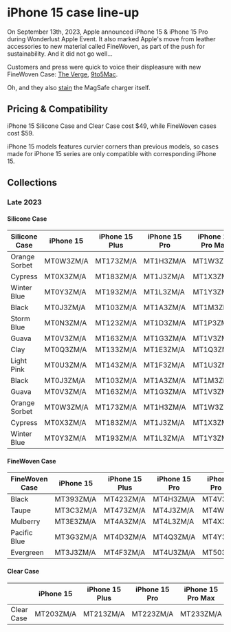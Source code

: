 # iPhone 15 case line-up

On September 13th, 2023, Apple announced iPhone 15 & iPhone 15 Pro during Wonderlust Apple Event. It also marked Apple's move from leather accessories to new material called FineWoven, as part of the push for sustainability. And it did not go well…

Customers and press were quick to voice their displeasure with new FineWoven Case: [The Verge](https://www.theverge.com/2023/9/20/23882255/apple-iphone-15-finewoven-case-wallet-bad), [9to5Mac](https://9to5mac.com/2023/09/25/apple-finewoven-cases-hands-on-terrible/).

Oh, and they also [stain](https://twitter.com/m_rlons/status/1708803532361531430) the MagSafe charger itself.

## Pricing & Compatibility

iPhone 15 Silicone Case and Clear Case cost \$49, while FineWoven cases cost \$59.

iPhone 15 models features curvier corners than previous models, so cases made for iPhone 15 series are only compatible with corresponding iPhone 15.

## Collections

### Late 2023

#### Silicone Case

| Silicone Case | iPhone 15 | iPhone 15 Plus | iPhone 15 Pro | iPhone 15 Pro Max |
| ------------- | --------- | -------------- | ------------- | ----------------- |
| Orange Sorbet | MT0W3ZM/A | MT173ZM/A      | MT1H3ZM/A     | MT1W3ZM/A         |
| Cypress       | MT0X3ZM/A | MT183ZM/A      | MT1J3ZM/A     | MT1X3ZM/A         |
| Winter Blue   | MT0Y3ZM/A | MT193ZM/A      | MT1L3ZM/A     | MT1Y3ZM/A         |
| Black         | MT0J3ZM/A | MT103ZM/A      | MT1A3ZM/A     | MT1M3ZM/A         |
| Storm Blue    | MT0N3ZM/A | MT123ZM/A      | MT1D3ZM/A     | MT1P3ZM/A         |
| Guava         | MT0V3ZM/A | MT163ZM/A      | MT1G3ZM/A     | MT1V3ZM/A         |
| Clay          | MT0Q3ZM/A | MT133ZM/A      | MT1E3ZM/A     | MT1Q3ZM/A         |
| Light Pink    | MT0U3ZM/A | MT143ZM/A      | MT1F3ZM/A     | MT1U3ZM/A         |
| Black         | MT0J3ZM/A | MT103ZM/A      | MT1A3ZM/A     | MT1M3ZM/A         |
| Guava         | MT0V3ZM/A | MT163ZM/A      | MT1G3ZM/A     | MT1V3ZM/A         |
| Orange Sorbet | MT0W3ZM/A | MT173ZM/A      | MT1H3ZM/A     | MT1W3ZM/A         |
| Cypress       | MT0X3ZM/A | MT183ZM/A      | MT1J3ZM/A     | MT1X3ZM/A         |
| Winter Blue   | MT0Y3ZM/A | MT193ZM/A      | MT1L3ZM/A     | MT1Y3ZM/A         |

#### FineWoven Case

| FineWoven Case | iPhone 15 | iPhone 15 Plus | iPhone 15 Pro | iPhone 15 Pro Max |
| -------------- | --------- | -------------- | ------------- | ----------------- |
| Black          | MT393ZM/A | MT423ZM/A      | MT4H3ZM/A     | MT4V3ZM/A         |
| Taupe          | MT3C3ZM/A | MT473ZM/A      | MT4J3ZM/A     | MT4W3ZM/A         |
| Mulberry       | MT3E3ZM/A | MT4A3ZM/A      | MT4L3ZM/A     | MT4X3ZM/A         |
| Pacific Blue   | MT3G3ZM/A | MT4D3ZM/A      | MT4Q3ZM/A     | MT4Y3ZM/A         |
| Evergreen      | MT3J3ZM/A | MT4F3ZM/A      | MT4U3ZM/A     | MT503ZM/A         |

#### Clear Case

|            | iPhone 15 | iPhone 15 Plus | iPhone 15 Pro | iPhone 15 Pro Max |
| ---------- | --------- | -------------- | ------------- | ----------------- |
| Clear Case | MT203ZM/A | MT213ZM/A      | MT223ZM/A     | MT233ZM/A         |
